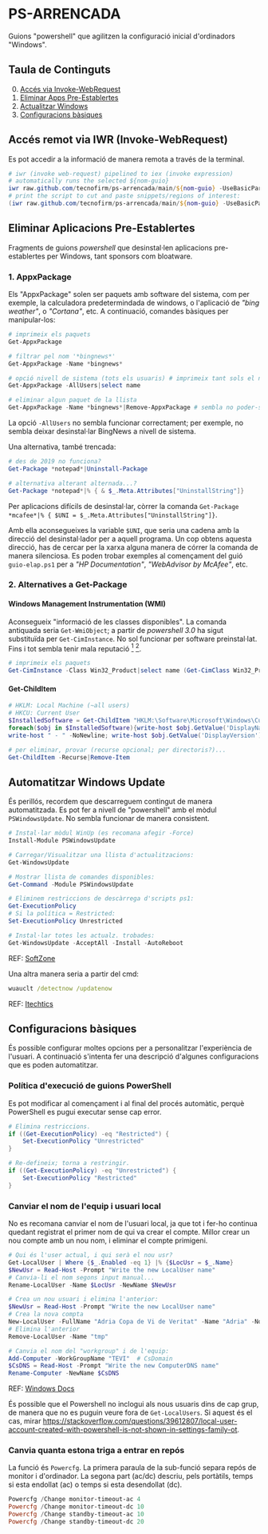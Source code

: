 # PS-ARRENCADA

Guions "powershell" que agilitzen la configuració inicial d'ordinadors "Windows".

## Taula de Continguts

0. [Accés via Invoke-WebRequest](#acces-remot)
1. [Eliminar Apps Pre-Establertes](#del-pre-apps)
2. [Actualitzar Windows](#actualitzacio)
3. [Configuracions bàsiques](#basic-config)

<a name="acces-remot"/>

## Accés remot via IWR (Invoke-WebRequest)

Es pot accedir a la informació de manera remota a través de la terminal.

```powershell
# iwr (invoke web-request) pipelined to iex (invoke expression)
# automatically runs the selected ${nom-guio}
iwr raw.github.com/tecnofirm/ps-arrencada/main/${nom-guio} -UseBasicParsing |iex
# print the script to cut and paste snippets/regions of interest:
(iwr raw.github.com/tecnofirm/ps-arrencada/main/${nom-guio} -UseBasicParsing).Content
```

<a name="del-pre-apps"/>

## Eliminar Aplicacions Pre-Establertes

Fragments de guions *powershell* que desinstal·len aplicacions pre-establertes
per Windows, tant sponsors com bloatware.

### 1. AppxPackage

Els "AppxPackage" solen ser paquets amb software del sistema, com per exemple,
la calculadora predetermindada de windows, o l'aplicació de *"bing weather"*, o
*"Cortana"*, etc. A continuació, comandes bàsiques per manipular-los:

```powershell 
# imprimeix els paquets 
Get-AppxPackage  

# filtrar pel nom '*bingnews*' 
Get-AppxPackage -Name *bingnews*  

# opció nivell de sistema (tots els usuaris) # imprimeix tant sols el nom dels paquets.  
Get-AppxPackage -AllUsers|select name

# eliminar algun paquet de la llista 
Get-AppxPackage -Name *bingnews*|Remove-AppxPackage # sembla no poder-se emprar en mode "-allusers"
```

La opció `-AllUsers` no sembla funcionar correctament; per exemple, no sembla
deixar desinstal·lar BingNews a nivell de sistema. 

Una alternativa, també trencada:

```powershell
# des de 2019 no funciona?
Get-Package *notepad*|Uninstall-Package

# alternativa alterant alternada...?
Get-Package *notepad*|% { & $_.Meta.Attributes["UninstallString"]}
```

Per aplicacions difícils de desinstal·lar, còrrer la comanda
`Get-Package *mcafee*|% { $UNI = $_.Meta.Attributes["UninstallString"]}`.

Amb ella aconsegueixes la variable `$UNI`, que seria una cadena amb la
direcció del desinstal·lador per a aquell programa. Un cop obtens aquesta
direcció, has de cercar per la xarxa alguna manera de córrer la comanda
de manera silenciosa. Es poden trobar exemples al començament del guió 
`guio-elap.ps1` per a *"HP Documentation"*, *"WebAdvisor by McAfee"*, etc. 

### 2. Alternatives a Get-Package

#### Windows Management Instrumentation (WMI)

Aconsegueix "informació de les classes disponibles". La comanda antiquada seria
`Get-WmiObject`; a partir de *powershell 3.0* ha sigut substituïda per
`Get-CimInstance`. No sol funcionar per software preinstal·lat. Fins i tot
sembla tenir mala reputació [<sup>1</sup>][win32p-bn] [<sup>2</sup>][win32p-so]. 

[win32p-bn]: <https://sdmsoftware.com/wmi/why-win32_product-is-bad-news/>
[win32p-so]: <https://stackoverflow.com/questions/66978090/get-wmiobject-uninstall-vs-get-ciminstance-uninstall>

```powershell 
# imprimeix els paquets 
Get-CimInstance -Class Win32_Product|select name (Get-CimClass Win32_Product).CimClassMethods
```

#### Get-ChildItem

```powershell 
# HKLM: Local Machine (~all users)
# HKCU: Current User
$InstalledSoftware = Get-ChildItem "HKLM:\Software\Microsoft\Windows\CurrentVersion\Uninstall"
foreach($obj in $InstalledSoftware){write-host $obj.GetValue('DisplayName') -NoNewline; 
write-host " - " -NoNewline; write-host $obj.GetValue('DisplayVersion')}

# per eliminar, provar (recurse opcional; per directoris?)...
Get-ChildItem -Recurse|Remove-Item
```

<a name="actualitzacio"/>

## Automatitzar Windows Update

És perillós, recordem que descarreguem contingut de manera automatitzada. Es pot
fer a nivell de "powershell" amb el mòdul `PSWindowsUpdate`. No sembla funcionar
de manera consistent. 

```powershell
# Instal·lar mòdul WinUp (es recomana afegir -Force)
Install-Module PSWindowsUpdate

# Carregar/Visualitzar una llista d'actualitzacions:
Get-WindowsUpdate

# Mostrar llista de comandes disponibles:
Get-Command -Module PSWindowsUpdate

# Eliminem restriccions de descàrrega d'scripts ps1:
Get-ExecutionPolicy
# Si la política = Restricted:
Set-ExecutionPolicy Unrestricted

# Instal·lar totes les actualz. trobades:
Get-WindowsUpdate -AcceptAll -Install -AutoReboot
```

REF: [SoftZone](https://www.softzone.es/windows/como-se-hace/actualizar-windows-cmd-powershell/)

Una altra manera seria a partir del cmd:

```cmd
wuauclt /detectnow /updatenow
```

REF: [Itechtics](https://www.itechtics.com/run-windows-update-cmd/)

<a name="basic-config"/>

## Configuracions bàsiques

És possible configurar moltes opcions per a personalitzar l'experiència de l'usuari.
A continuació s'intenta fer una descripció d'algunes configuracions que es poden automatitzar.

### Política d'execució de guions PowerShell

Es pot modificar al començament i al final del procés automàtic, perquè PowerShell
es pugui executar sense cap error.

```powershell
# Elimina restriccions.
if ((Get-ExecutionPolicy) -eq "Restricted") {
    Set-ExecutionPolicy "Unrestricted"
}

# Re-defineix; torna a restringir.
if ((Get-ExecutionPolicy) -eq "Unrestricted") {
    Set-ExecutionPolicy "Restricted"
}
```

### Canviar el nom de l'equip i usuari local

No es recomana canviar el nom de l'usuari local, ja que tot i fer-ho continua
quedant registrat el primer nom de qui va crear el compte. Millor crear un
nou compte amb un nou nom, i eliminar el compte primigeni. 

```powershell
# Qui és l'user actual, i qui serà el nou usr?
Get-LocalUser | Where {$_.Enabled -eq 1} |% {$LocUsr = $_.Name}
$NewUsr = Read-Host -Prompt "Write the new LocalUser name"
# Canvia-li el nom segons input manual...
Rename-LocalUser -Name $LocUsr -NewName $NewUsr

# Crea un nou usuari i elimina l'anterior:
$NewUsr = Read-Host -Prompt "Write the new LocalUser name"
# Crea la nova compta
New-LocalUser -FullName "Adria Copa de Vi de Veritat" -Name "Adria" -NoPassword -Description "Description of this account"
# Elimina l'anterior
Remove-LocalUser -Name "tmp"

# Canvia el nom del "workgroup" i de l'equip:
Add-Computer -WorkGroupName "TEVI"  # CsDomain
$CsDNS = Read-Host -Prompt "Write the new ComputerDNS name"
Rename-Computer -NewName $CsDNS
```

REF: [Windows Docs](https://docs.microsoft.com/en-us/powershell/module/microsoft.powershell.localaccounts/new-localuser?view=powershell-5.1)

És possible que el Powershell no inclogui als nous usuaris dins de cap grup, de manera que no es puguin veure fora de `Get-LocalUsers`.
Si aquest és el cas, mirar <https://stackoverflow.com/questions/39612807/local-user-account-created-with-powershell-is-not-shown-in-settings-family-ot>.

### Canvia quanta estona triga a entrar en repós

La funció és `Powercfg`. La primera paraula de la sub-funció separa repós de monitor i d'ordinador. 
La segona part (ac/dc) descriu, pels portàtils, temps si esta endollat (ac) o temps si esta desendollat (dc). 

```powershell
Powercfg /Change monitor-timeout-ac 4
Powercfg /Change monitor-timeout-dc 10
Powercfg /Change standby-timeout-ac 10
Powercfg /Change standby-timeout-dc 20
```
